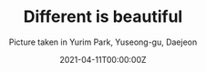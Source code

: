 ---
title: Different is beautiful
subtitle: Picture taken in Yurim Park, Yuseong-gu, Daejeon

# Summary for listings and search engines
summary: 

# Link this post with a project
projects: []

# Date published
date: '2021-04-11T00:00:00Z'

# Date updated
lastmod: ''

# Is this an unpublished draft?
draft: false

# Show this page in the Featured widget?
featured: false

# Featured image
# Place an image named `featured.jpg/png` in this page's folder and customize its options here.
image:
  caption: ''
  focal_point: Center
  placement: 1
  preview_only: false

authors:
  - Yeongbin

tags:
  - photo

categories:
  - Daily logs
---